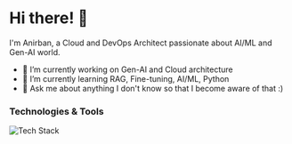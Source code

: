 # Hi there! 👋

I'm Anirban, a Cloud and DevOps Architect passionate about AI/ML and Gen-AI world.

- 🔭 I’m currently working on Gen-AI and Cloud architecture
- 🌱 I’m currently learning RAG, Fine-tuning, AI/ML, Python
- 💬 Ask me about anything I don't know so that I become aware of that :)

### Technologies & Tools

![Tech Stack](https://img.shields.io/badge/Tech%20Stack-Python%20|%20PyTorch%20|%20TensorFlow%20|%20Scikit--learn%20|%20Keras%20|%20Deep%20Learning-blue)
